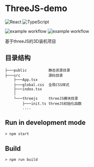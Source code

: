 # ThreeJS-demo

![React](https://img.shields.io/badge/react-%2320232a.svg?style=for-the-badge&logo=react&logoColor=%2361DAFB)
![TypeScript](https://img.shields.io/badge/typescript-%23007ACC.svg?style=for-the-badge&logo=typescript&logoColor=white)

![example workflow](https://github.com/tagbug/threejs-demo/actions/workflows/node.js.yml/badge.svg)
![example workflow](https://github.com/tagbug/threejs-demo/actions/workflows/codeql-analysis.yml/badge.svg)

基于threeJS的3D装机项目

## 目录结构

    ├───public          静态资源目录
    ├───src             源码目录
        ├───App.tsx     
        ├───global.css  全局CSS样式
        ├───index.tsx   
        │
        └───threejs     threeJS模块目录
            ├───init.ts threeJS初始化函数
            ....


## Run in development mode

```shell
> npm start
```

## Build

```shell
> npm run build
```